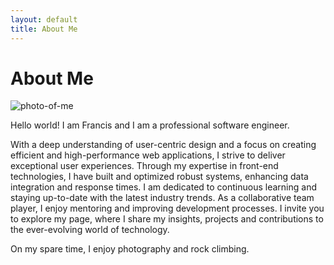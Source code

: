 ```yaml
---
layout: default
title: About Me
---
```


<div class="post">
	<h1 class="pageTitle">About Me</h1>
	<div class="imageContainer">
		<img class="aboutImage" src="{{ '/assets/img/about.jpg' }}" alt="photo-of-me">
	</div>
	<p class="intro">Hello world! I am Francis and I am a professional software engineer.</p>
	<p>With a deep understanding of user-centric design and a focus on creating efficient and high-performance web applications, I strive to deliver exceptional user experiences. Through my expertise in front-end technologies, I have built and optimized robust systems, enhancing data integration and response times. I am dedicated to continuous learning and staying up-to-date with the latest industry trends. As a collaborative team player, I enjoy mentoring and improving development processes. I invite you to explore my page, where I share my insights, projects and contributions to the ever-evolving world of technology.</p>
	<p>On my spare time, I enjoy photography and rock climbing.</p>
</div>
